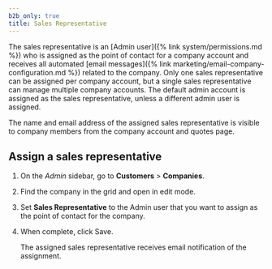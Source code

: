 ```yaml
---
b2b_only: true
title: Sales Representative
---
```


The sales representative is an [Admin user]({% link system/permissions.md %}) who is assigned as the point of contact for a company account and receives all automated [email messages]({% link marketing/email-company-configuration.md %}) related to the company. Only one sales representative can be assigned per company account, but a single sales representative can manage multiple company accounts. The default admin account is assigned as the sales representative, unless a different admin user is assigned.

The name and email address of the assigned sales representative is visible to company members from the company account and quotes page.

## Assign a sales representative

1. On the _Admin_ sidebar, go to **Customers** > **Companies**.

1. Find the company in the grid and open in edit mode.

1. Set **Sales Representative** to the Admin user that you want to assign as the point of contact for the company.

1. When complete, click <span class="btn">Save</span>.

    The assigned sales representative receives email notification of the assignment.
